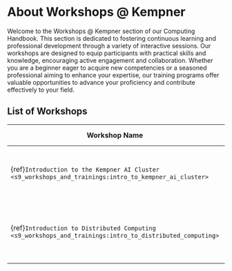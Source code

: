 # About Workshops @ Kempner

Welcome to the Workshops @ Kempner section of our Computing Handbook. This section is dedicated to fostering continuous learning and professional development through a variety of interactive sessions.
Our workshops are designed to equip participants with practical skills and knowledge, encouraging active engagement and collaboration. Whether you are a beginner eager to acquire new competencies or a seasoned professional aiming to enhance your expertise, our training programs offer valuable opportunities to advance your proficiency and contribute effectively to your field.

## List of Workshops


| Workshop Name                              | Description                                                                 | Target Audience                         |
|--------------------------------------------|-----------------------------------------------------------------------------|------------------------------------------|
| {ref}`Introduction to the Kempner AI Cluster <s9_workshops_and_trainings:intro_to_kempner_ai_cluster>`     | Overview of how to access and use the Kempner AI cluster.    | Kempner AI Cluster Users        |
| {ref}`Introduction to Distributed Computing <s9_workshops_and_trainings:intro_to_distributed_computing>`   | Introduction to key concepts in distributed computing.       | Reseachers and developers with basic familiarity with AI/ML models.  |